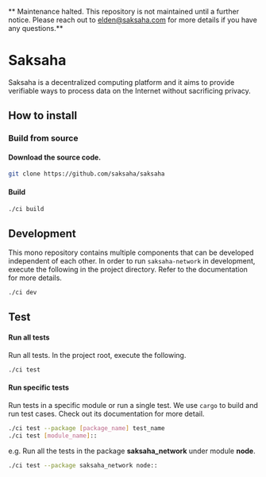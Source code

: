 ** Maintenance halted. This repository is not maintained until a further notice. Please reach out to
elden@saksaha.com for more details if you have any questions.**

# Saksaha

Saksaha is a decentralized computing platform and it aims to provide verifiable ways to process
data on the Internet without sacrificing privacy.

## How to install

### Build from source

#### Download the source code.

```bash
git clone https://github.com/saksaha/saksaha
```

#### Build

```bash
./ci build
```

## Development

This mono repository contains multiple components that can be developed
independent of each other. In order to run `saksaha-network` in development,
execute the following in the project directory. Refer to the documentation for
more details.

```bash
./ci dev
```

## Test

#### Run all tests

Run all tests. In the project root, execute the following.

```bash
./ci test
```

#### Run specific tests

Run tests in a specific module or run a single test. We use `cargo` to build
and run test cases. Check out its documentation for more detail.

```bash
./ci test --package [package_name] test_name
./ci test [module_name]::
```

e.g. Run all the tests in the package **saksaha_network** under module **node**.

```bash
./ci test --package saksaha_network node::
```
